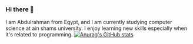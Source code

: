 ### Hi there 👋

I am Abdulrahman from Egypt, and I am currently studying computer science at ain shams university. I enjoy learning new skills especially when it's related to programming.
[![Anurag's GitHub stats](https://github-readme-stats.vercel.app/api?username=AbdulrhmanHosnyy)](https://github.com/anuraghazra/github-readme-stats)
